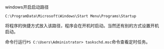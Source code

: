 windows开启启动路径

```
C:\ProgramData\Microsoft\Windows\Start Menu\Programs\Startup
```

将程序的快捷方式放入该路径，程序会在开机时启动。当然还有别的方式设置开机启动。

命令行运行`PS C:\Users\Administrator> taskschd.msc`命令查看定时任务。
